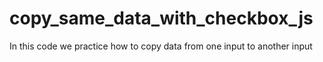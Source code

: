 # copy_same_data_with_checkbox_js
In this code we practice how to copy data from one input to another input 
